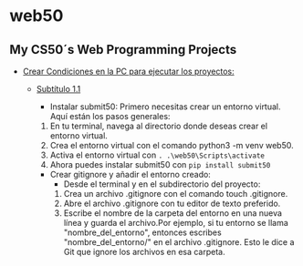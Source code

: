 # web50
## My CS50´s Web Programming Projects

- [Crear Condiciones en la PC para ejecutar los proyectos:](#título-3)
  - [Subtítulo 1.1](#subtítulo-11)

    - Instalar submit50:
    Primero necesitas crear un entorno virtual. Aquí están los pasos generales:

    1. En tu terminal, navega al directorio donde deseas crear el entorno virtual.
    2. Crea el entorno virtual con el comando python3 -m venv web50.
    3. Activa el entorno virtual con ```. .\web50\Scripts\activate```
    4. Ahora puedes instalar submit50 con ```pip install submit50```


    - Crear gitignore y añadir el entorno creado:
        - Desde el terminal y en el subdirectorio del proyecto:
        1. Crea un archivo .gitignore con el comando touch .gitignore.
        2. Abre el archivo .gitignore con tu editor de texto preferido.
        3. Escribe el nombre de la carpeta del entorno en una nueva línea y guarda el archivo.Por ejemplo, si tu entorno se llama "nombre_del_entorno", entonces escribes "nombre_del_entorno/" en el archivo .gitignore. Esto le dice a Git que ignore los archivos en esa carpeta.

